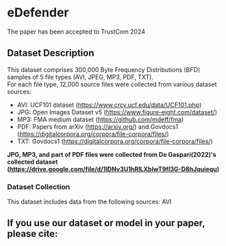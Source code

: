 # eDefender
The paper has been accepted to TrustCom 2024

## Dataset Description
This dataset comprises 300,000 Byte Frequency Distributions (BFD) samples of 5 file types (AVI, JPEG, MP3, PDF, TXT).<br />
For each file type, 12,000 source files were collected from various dataset sources:<br />
- AVI: UCF101 dataset (https://www.crcv.ucf.edu/data/UCF101.php)
- JPG: Open Images Dataset v5 (https://www.figure-eight.com/dataset/)
- MP3: FMA medium dataset (https://github.com/mdeff/fma)
- PDF: Papers from arXiv (https://arxiv.org/) and Govdocs1 (https://digitalcorpora.org/corpora/file-corpora/files/)
- TXT: Govdocs1 (https://digitalcorpora.org/corpora/file-corpora/files/)

**JPG, MP3, and part of PDF files were collected from De Gaspari(2022)'s collected dataset (https://drive.google.com/file/d/1IDNv3U1hRILXblwT9fI3G-D8hJquiequ)**
  
### Dataset Collection
This dataset includes data from the following sources:
AVI
## If you use our dataset or model in your paper, please cite:
